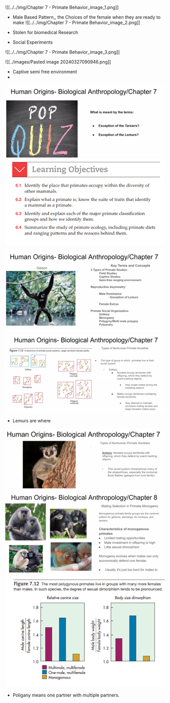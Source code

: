 
![[../../img/Chapter 7 - Primate Behavior_image_1.png]]
- Male Based Pattern,, the Choices of the female when they are ready to make 
![[../../img/Chapter 7 - Primate Behavior_image_2.png]]

- Stolen for biomedical Research
- Social Experiments


![[../../img/Chapter 7 - Primate Behavior_image_3.png]]


![[../images/Pasted image 20240327090946.png]]
- Captive semi free environment
- 



![](../../img/Chapter%207%20-%20Primate%20Behavior_image_4.png)![](../../img/Chapter%207%20-%20Primate%20Behavior_image_5.png)

![](../../img/Chapter%207%20-%20Primate%20Behavior_image_6.png)![](../../img/Chapter%207%20-%20Primate%20Behavior_image_7.png)

- Lemurs are where

![](../../img/Chapter%207%20-%20Primate%20Behavior_image_8.png)![](../../img/Chapter%207%20-%20Primate%20Behavior_image_9.png)![](../../img/Chapter%207%20-%20Primate%20Behavior_image_10.png)
- Poligany means one partner with multiple partners.